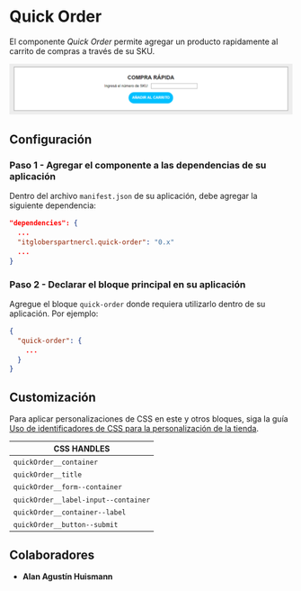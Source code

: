 # Quick Order

El componente _Quick Order_ permite agregar un producto rapidamente al carrito de compras a través de su SKU.

![Media Placeholder](/assets/img/quick-order.PNG)

## Configuración

### Paso 1 - Agregar el componente a las dependencias de su aplicación

Dentro del archivo `manifest.json` de su aplicación, debe agregar la siguiente dependencia: 

```json
"dependencies": {
  ...
  "itgloberspartnercl.quick-order": "0.x"
  ...
}
```

### Paso 2 - Declarar el bloque principal en su aplicación

Agregue el bloque `quick-order` donde requiera utilizarlo dentro de su aplicación. Por ejemplo: 

```json
{
  "quick-order": {
    ...
  }
}
```

## Customización

Para aplicar personalizaciones de CSS en este y otros bloques, siga la guía [Uso de identificadores de CSS para la personalización de la tienda](https://developers.vtex.com/docs/guides/vtex-io-documentation-using-css-handles-for-store-customization).


| CSS HANDLES |
| -- |
| `quickOrder__container` |
| `quickOrder__title` |
| `quickOrder__form--container` |
| `quickOrder__label-input--container` |
| `quickOrder__container--label` |
| `quickOrder__button--submit` |


## Colaboradores

- **Alan Agustín Huismann**